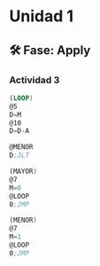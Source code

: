 # Unidad 1

## 🛠 Fase: Apply

### Actividad 3

``` asm
(LOOP)
@5
D=M
@10
D=D-A

@MENOR
D;JLT

(MAYOR)
@7
M=0
@LOOP
0;JMP

(MENOR)
@7
M=1
@LOOP
0;JMP
```

